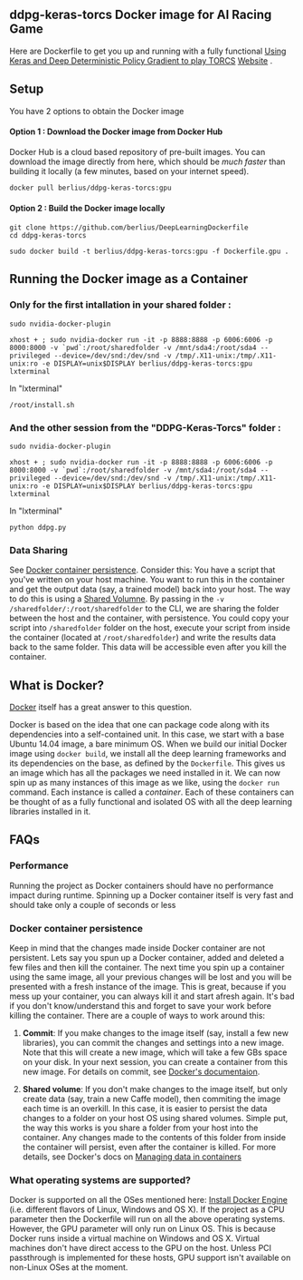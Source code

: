 ## ddpg-keras-torcs Docker image for AI Racing Game

Here are Dockerfile to get you up and running with a fully functional [Using Keras and Deep Deterministic Policy Gradient to play TORCS](https://github.com/yanpanlau/DDPG-Keras-Torcs) [Website](https://yanpanlau.github.io/2016/10/11/Torcs-Keras.html) . 

## Setup

You have 2 options to obtain the Docker image

#### Option 1 : Download the Docker image from Docker Hub
Docker Hub is a cloud based repository of pre-built images. You can download the image directly from here, which should be _much faster_ than building it locally (a few minutes, based on your internet speed).

```bash
docker pull berlius/ddpg-keras-torcs:gpu
```

#### Option 2 : Build the Docker image locally 

```
git clone https://github.com/berlius/DeepLearningDockerfile
cd ddpg-keras-torcs

sudo docker build -t berlius/ddpg-keras-torcs:gpu -f Dockerfile.gpu .
```

## Running the Docker image as a Container

### Only for the first intallation in your shared folder :

```
sudo nvidia-docker-plugin

xhost + ; sudo nvidia-docker run -it -p 8888:8888 -p 6006:6006 -p 8000:8000 -v `pwd`:/root/sharedfolder -v /mnt/sda4:/root/sda4 --privileged --device=/dev/snd:/dev/snd -v /tmp/.X11-unix:/tmp/.X11-unix:ro -e DISPLAY=unix$DISPLAY berlius/ddpg-keras-torcs:gpu lxterminal
```
In "lxterminal" 

```
/root/install.sh

```

### And the other session from the "DDPG-Keras-Torcs" folder :

```
sudo nvidia-docker-plugin

xhost + ; sudo nvidia-docker run -it -p 8888:8888 -p 6006:6006 -p 8000:8000 -v `pwd`:/root/sharedfolder -v /mnt/sda4:/root/sda4 --privileged --device=/dev/snd:/dev/snd -v /tmp/.X11-unix:/tmp/.X11-unix:ro -e DISPLAY=unix$DISPLAY berlius/ddpg-keras-torcs:gpu lxterminal
```
In "lxterminal" 

```
python ddpg.py

```

### Data Sharing
See [Docker container persistence](#docker-container-persistence). 
Consider this: You have a script that you've written on your host machine. You want to run this in the container and get the output data (say, a trained model) back into your host. The way to do this is using a [Shared Volumne](#docker-container-persistence). By passing in the `-v /sharedfolder/:/root/sharedfolder` to the CLI, we are sharing the folder between the host and the container, with persistence. You could copy your script into `/sharedfolder` folder on the host, execute your script from inside the container (located at `/root/sharedfolder`) and write the results data back to the same folder. This data will be accessible even after you kill the container.

## What is Docker?
[Docker](https://www.docker.com/what-docker) itself has a great answer to this question.

Docker is based on the idea that one can package code along with its dependencies into a self-contained unit. In this case, we start with a base Ubuntu 14.04 image, a bare minimum OS. When we build our initial Docker image using `docker build`, we install all the deep learning frameworks and its dependencies on the base, as defined by the `Dockerfile`. This gives us an image which has all the packages we need installed in it. We can now spin up as many instances of this image as we like, using the `docker run` command. Each instance is called a _container_. Each of these containers can be thought of as a fully functional and isolated OS with all the deep learning libraries installed in it. 

## FAQs
### Performance
Running the project as Docker containers should have no performance impact during runtime. Spinning up a Docker container itself is very fast and should take only a couple of seconds or less

### Docker container persistence
Keep in mind that the changes made inside Docker container are not persistent. Lets say you spun up a Docker container, added and deleted a few files and then kill the container. The next time you spin up a container using the same image, all your previous changes will be lost and you will be presented with a fresh instance of the image. This is great, because if you mess up your container, you can always kill it and start afresh again. It's bad if you don't know/understand this and forget to save your work before killing the container. There are a couple of ways to work around this:

1. **Commit**: If you make changes to the image itself (say, install a few new libraries), you can commit the changes and settings into a new image. Note that this will create a new image, which will take a few GBs space on your disk. In your next session, you can create a container from this new image. For details on commit, see [Docker's documentaion](https://docs.docker.com/engine/reference/commandline/commit/).

2. **Shared volume**: If you don't make changes to the image itself, but only create data (say, train a new Caffe model), then commiting the image each time is an overkill. In this case, it is easier to persist the data changes to a folder on your host OS using shared volumes. Simple put, the way this works is you share a folder from your host into the container. Any changes made to the contents of this folder from inside the container will persist, even after the container is killed. For more details, see Docker's docs on [Managing data in containers](https://docs.docker.com/engine/userguide/containers/dockervolumes/)
 
### What operating systems are supported?
Docker is supported on all the OSes mentioned here: [Install Docker Engine](https://docs.docker.com/engine/installation/) (i.e. different flavors of Linux, Windows and OS X). If the project as a CPU parameter then the Dockerfile will run on all the above operating systems. However, the GPU parameter will only run on Linux OS. This is because Docker runs inside a virtual machine on Windows and OS X. Virtual machines don't have direct access to the GPU on the host. Unless PCI passthrough is implemented for these hosts, GPU support isn't available on non-Linux OSes at the moment.
